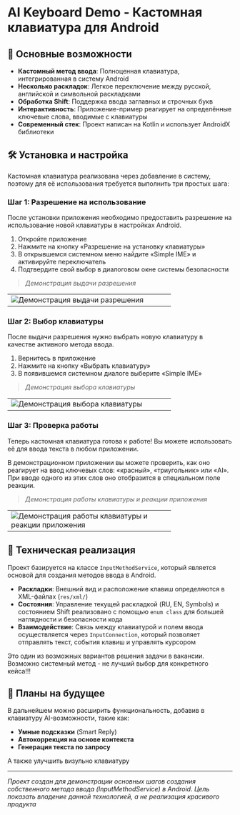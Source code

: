 # AI Keyboard Demo - Кастомная клавиатура для Android

## 🚀 Основные возможности

- **Кастомный метод ввода**: Полноценная клавиатура, интегрированная в систему Android
- **Несколько раскладок**: Легкое переключение между русской, английской и символьной раскладками
- **Обработка Shift**: Поддержка ввода заглавных и строчных букв
- **Интерактивность**: Приложение-пример реагирует на определённые ключевые слова, вводимые с клавиатуры
- **Современный стек**: Проект написан на Kotlin и использует AndroidX библиотеки

## 🛠️ Установка и настройка

Кастомная клавиатура реализована через добавление в систему, поэтому для её использования требуется выполнить три простых шага:

### Шаг 1: Разрешение на использование

После установки приложения необходимо предоставить разрешение на использование новой клавиатуры в настройках Android.

1. Откройте приложение
2. Нажмите на кнопку «Разрешение на установку клавиатуры»
3. В открывшемся системном меню найдите «Simple IME» и активируйте переключатель
4. Подтвердите свой выбор в диалоговом окне системы безопасности

> *Демонстрация выдачи разрешения*
<table>
  <tr>
    <td width="350">
      <img src=".github/issuing_a_resolution_in_the_system.gif" alt="Демонстрация выдачи разрешения">
    </td>
  </tr>
</table>


### Шаг 2: Выбор клавиатуры

После выдачи разрешения нужно выбрать новую клавиатуру в качестве активного метода ввода.

1. Вернитесь в приложение
2. Нажмите на кнопку «Выбрать клавиатуру»
3. В появившемся системном диалоге выберите «Simple IME»

> *Демонстрация выбора клавиатуры*
<table>
  <tr>
    <td width="350">
      <img src=".github/selecting_a_house_abbreviation.gif" alt="Демонстрация выбора клавиатуры">
    </td>
  </tr>
</table>


### Шаг 3: Проверка работы

Теперь кастомная клавиатура готова к работе! Вы можете использовать её для ввода текста в любом приложении.

В демонстрационном приложении вы можете проверить, как оно реагирует на ввод ключевых слов: «красный», «триугольник» или «AI». При вводе одного из этих слов оно отобразится в специальном поле реакции.

> *Демонстрация работы клавиатуры и реакции приложения*
<table>
  <tr>
    <td width="350">
      <img src=".github/showing_the_reaction_to_the_reproducible_text.gif" alt="Демонстрация работы клавиатуры и реакции приложения">
    </td>
  </tr>
</table>


## 🔧 Техническая реализация

Проект базируется на классе `InputMethodService`, который является основой для создания методов ввода в Android.

- **Раскладки**: Внешний вид и расположение клавиш определяются в XML-файлах (`res/xml/`)
- **Состояния**: Управление текущей раскладкой (RU, EN, Symbols) и состоянием Shift реализовано с помощью `enum class` для большей наглядности и безопасности кода
- **Взаимодействие**: Связь между клавиатурой и полем ввода осуществляется через `InputConnection`, который позволяет отправлять текст, события клавиш и управлять курсором

Это один из возможных вариантов решения задачи в вакансии. Возможно системный метод - не лучший выбор для конкретного кейса!!!

## 🔮 Планы на будущее

В дальнейшем можно расширить функциональность, добавив в клавиатуру AI-возможности, такие как:

- **Умные подсказки** (Smart Reply)
- **Автокоррекция на основе контекста**
- **Генерация текста по запросу**

А также улучшить визульно клавиатуру

---

*Проект создан для демонстрации основных шагов создания собственного метода ввода (InputMethodService) в Android. Цель показать владение данной технологией, а не реализация красивого продукта*